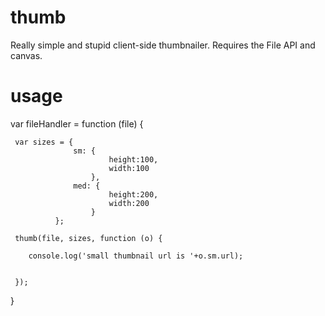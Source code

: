thumb
=====

Really simple and stupid client-side thumbnailer. Requires the File API and canvas.


usage
===


   var fileHandler = function (file)
   {

     var sizes = {
                  sm: {
                          height:100,
                          width:100
                      },
                  med: {
                          height:200,
                          width:200
                      }
              };
              
     thumb(file, sizes, function (o) {
   
        console.log('small thumbnail url is '+o.sm.url);
      
  
     });

   }

